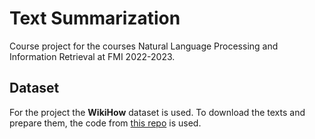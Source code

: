 # Text Summarization
Course project for the courses Natural Language Processing and Information Retrieval at FMI 2022-2023.

## Dataset
For the project the __WikiHow__ dataset is used. To download the texts and prepare them, the code from [this repo](https://github.com/mahnazkoupaee/WikiHow-Dataset) is used.